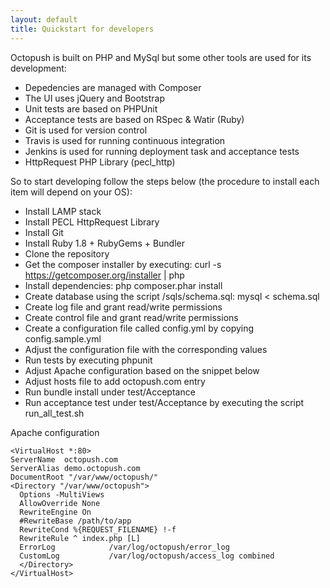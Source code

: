 ```yaml
---
layout: default
title: Quickstart for developers
---
```



Octopush is built on PHP and MySql but some other tools are used for its development: 

* Depedencies are managed with Composer
* The UI uses jQuery and Bootstrap
* Unit tests are based on PHPUnit
* Acceptance tests are based on RSpec & Watir (Ruby)
* Git is used for version control
* Travis is used for running continuous integration
* Jenkins is used for running deployment task and acceptance tests
* HttpRequest PHP Library (pecl_http)

So to start developing follow the steps below (the procedure to install each item will depend on your OS):


* Install LAMP stack
* Install PECL HttpRequest Library
* Install Git
* Install Ruby 1.8 + RubyGems + Bundler
* Clone the repository
* Get the composer installer by executing: curl -s https://getcomposer.org/installer | php
* Install dependencies: php composer.phar install
* Create database using the script /sqls/schema.sql: mysql < schema.sql
* Create log file and grant read/write permissions
* Create control file and grant read/write permissions 
* Create a configuration file called config.yml by copying config.sample.yml
* Adjust the configuration file with the corresponding values
* Run tests by executing phpunit
* Adjust Apache configuration based on the snippet below
* Adjust hosts file to add octopush.com entry
* Run bundle install under test/Acceptance
* Run acceptance test under test/Acceptance by executing the script run_all_test.sh


Apache configuration


<pre><code>&lt;VirtualHost *:80&gt;
ServerName  octopush.com
ServerAlias demo.octopush.com
DocumentRoot "/var/www/octopush/"
&lt;Directory "/var/www/octopush"&gt;
  Options -MultiViews
  AllowOverride None
  RewriteEngine On
  #RewriteBase /path/to/app
  RewriteCond %{REQUEST_FILENAME} !-f
  RewriteRule ^ index.php [L]
  ErrorLog            /var/log/octopush/error_log
  CustomLog           /var/log/octopush/access_log combined
  &lt;/Directory&gt;
&lt;/VirtualHost&gt;
</code></pre>
